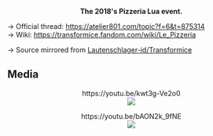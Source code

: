 <p align='center'><b>The 2018's Pizzeria Lua event.</b></p>

→ Official thread: https://atelier801.com/topic?f=6&t=875314<br>
→ Wiki: https://transformice.fandom.com/wiki/Le_Pizzeria

→ Source mirrored from [Lautenschlager-id/Transformice](https://github.com/Lautenschlager-id/Transformice/blob/master/Events/Pizzeria%202018.lua)

## Media
<p align='center'>https://youtu.be/kwt3g-Ve2o0<br><a href='https://youtu.be/kwt3g-Ve2o0'><img src='https://img.youtube.com/vi/kwt3g-Ve2o0/hqdefault.jpg' /></a></p>
<p align='center'>https://youtu.be/bAON2k_9fNE<br><a href='https://youtu.be/bAON2k_9fNE'><img src='https://img.youtube.com/vi/bAON2k_9fNE/hqdefault.jpg' /></a></p>
